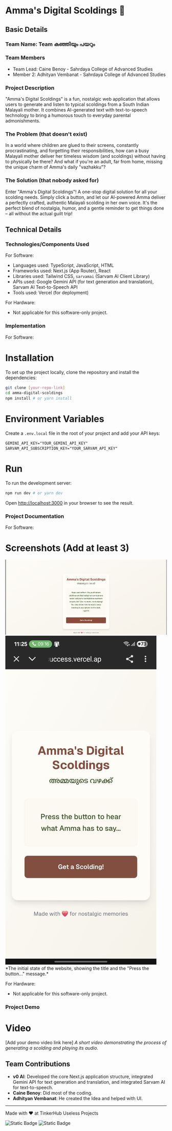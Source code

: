 # Amma's Digital Scoldings 🎯

## Basic Details
### Team Name: Team കഞ്ഞിയും പയറും

### Team Members
- Team Lead: Caine Benoy - Sahrdaya College of Advanced Studies
- Member 2: Adhityan Vembanat - Sahrdaya College of Advanced Studies
### Project Description
"Amma's Digital Scoldings" is a fun, nostalgic web application that allows users to generate and listen to typical scoldings from a South Indian Malayali mother. It combines AI-generated text with text-to-speech technology to bring a humorous touch to everyday parental admonishments.

### The Problem (that doesn't exist)
In a world where children are glued to their screens, constantly procrastinating, and forgetting their responsibilities, how can a busy Malayali mother deliver her timeless wisdom (and scoldings) without having to physically be there? And what if you're an adult, far from home, missing the unique charm of Amma's daily "vazhakku"?

### The Solution (that nobody asked for)
Enter "Amma's Digital Scoldings"! A one-stop digital solution for all your scolding needs. Simply click a button, and let our AI-powered Amma deliver a perfectly crafted, authentic Malayali scolding in her own voice. It's the perfect blend of nostalgia, humor, and a gentle reminder to get things done – all without the actual guilt trip!

## Technical Details
### Technologies/Components Used
For Software:
- Languages used: TypeScript, JavaScript, HTML
- Frameworks used: Next.js (App Router), React
- Libraries used: Tailwind CSS, `sarvamai` (Sarvam AI Client Library)
- APIs used: Google Gemini API (for text generation and translation), Sarvam AI Text-to-Speech API
- Tools used: Vercel (for deployment)

For Hardware:
- Not applicable for this software-only project.

### Implementation
For Software:
# Installation
To set up the project locally, clone the repository and install the dependencies:

```bash
git clone [your-repo-link]
cd amma-digital-scoldings
npm install # or yarn install
```

# Environment Variables
Create a `.env.local` file in the root of your project and add your API keys:

```
GEMINI_API_KEY="YOUR_GEMINI_API_KEY"
SARVAM_API_SUBSCRIPTION_KEY="YOUR_SARVAM_API_KEY"
```

# Run
To run the development server:

```bash
npm run dev # or yarn dev
```

Open [http://localhost:3000](http://localhost:3000) in your browser to see the result.

### Project Documentation
For Software:

# Screenshots (Add at least 3)
<img src="Screenshot 2025-08-08 155434.png">
<img src="WhatsApp Image 2025-08-10 at 11.25.38_1ac3edef.jpg">
*The initial state of the website, showing the title and the "Press the button..." message.*


For Hardware:
- Not applicable for this software-only project.

### Project Demo
# Video
[Add your demo video link here]
*A short video demonstrating the process of generating a scolding and playing its audio.*


## Team Contributions
- **v0 AI**: Developed the core Next.js application structure, integrated Gemini API for text generation and translation, and integrated Sarvam AI for text-to-speech.
- **Caine Benoy**: Did most of the coding.
- **Adhityan Vembanat**: He created the Idea and helped with UI.

---
Made with ❤️ at TinkerHub Useless Projects 

![Static Badge](https://img.shields.io/badge/TinkerHub-24?color=%23000000&link=https%3A%2F%2Fwww.tinkerhub.org%2F)
![Static Badge](https://img.shields.io/badge/UselessProjects--25-25?link=https%3A%2F%2Fwww.tinkerhub.org%2Fevents%2FQ2Q1TQKX6Q%2FUseless%2520Projects)
